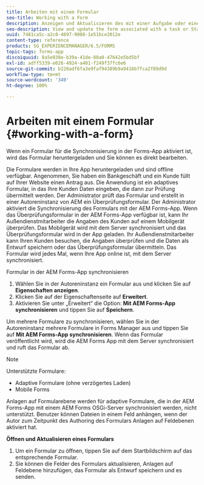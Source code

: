 ```yaml
---
title: Arbeiten mit einem Formular
seo-title: Working with a Form
description: Anzeigen und Aktualisieren des mit einer Aufgabe oder einem Startpunkt in der AEM Forms-App verknüpften Formulars
seo-description: View and update the form associated with a task or Startpoint in the AEM Forms app
uuid: 7481ca5c-a2c0-4697-9008-1e51bce2012e
content-type: reference
products: SG_EXPERIENCEMANAGER/6.5/FORMS
topic-tags: forms-app
discoiquuid: 8a5e038e-b39a-41de-88a0-47642e5bd5bf
exl-id: adff5339-e026-4924-a401-f249f37fc6e6
source-git-commit: b220adf6fa3e9faf94389b9a9416b7fca2f89d9d
workflow-type: tm+mt
source-wordcount: '349'
ht-degree: 100%

---
```


# Arbeiten mit einem Formular {#working-with-a-form}

Wenn ein Formular für die Synchronisierung in der Forms-App aktiviert ist, wird das Formular heruntergeladen und Sie können es direkt bearbeiten.

Die Formulare werden in Ihre App heruntergeladen und sind offline verfügbar. Angenommen, Sie haben ein Bankgeschäft und ein Kunde füllt auf Ihrer Website einen Antrag aus. Die Anwendung ist ein adaptives Formular, in das Ihre Kunden Daten eingeben, die dann zur Prüfung übermittelt werden. Der Administrator prüft das Formular und erstellt in einer Autoreninstanz von AEM ein Überprüfungsformular. Der Administrator aktiviert die Synchronisierung des Formulars mit der AEM Forms-App. Wenn das Überprüfungsformular in der AEM Forms-App verfügbar ist, kann Ihr Außendienstmitarbeiter die Angaben des Kunden auf einem Mobilgerät überprüfen. Das Mobilgerät wird mit dem Server synchronisiert und das Überprüfungsformular wird in der App geladen. Ihr Außendienstmitarbeiter kann Ihren Kunden besuchen, die Angaben überprüfen und die Daten als Entwurf speichern oder das Überprüfungsformular übermitteln. Das Formular wird jedes Mal, wenn Ihre App online ist, mit dem Server synchronisiert.

Formular in der AEM Forms-App synchronisieren

1. Wählen Sie in der Autoreninstanz ein Formular aus und klicken Sie auf **Eigenschaften anzeigen**.
1. Klicken Sie auf der Eigenschaftenseite auf **Erweitert**.
1. Aktivieren Sie unter „Erweitert“ die Option: **Mit AEM Forms-App synchronisieren** und tippen Sie auf **Speichern**.

Um mehrere Formulare zu synchronisieren, wählen Sie in der Autoreninstanz mehrere Formulare in Forms Manager aus und tippen Sie auf **Mit AEM Forms-App synchronisieren**. Wenn das Formular veröffentlicht wird, wird die AEM Forms App mit dem Server synchronisiert und ruft das Formular ab.

>[!NOTE]
>
>Unterstützte Formulare:
>
>* Adaptive Formulare (ohne verzögertes Laden)
>* Mobile Forms
>
>Anlagen auf Formularebene werden für adaptive Formulare, die in der AEM Forms-App mit einem AEM Forms OSGi-Server synchronisiert werden, nicht unterstützt. Benutzer können Dateien in einem Feld anhängen, wenn der Autor zum Zeitpunkt des Authoring des Formulars Anlagen auf Feldebenen aktiviert hat.

**Öffnen und Aktualisieren eines Formulars**

1. Um ein Formular zu öffnen, tippen Sie auf dem Startbildschirm auf das entsprechende Formular.
1. Sie können die Felder des Formulars aktualisieren, Anlagen auf Feldebene hinzufügen, das Formular als Entwurf speichern und es senden.
